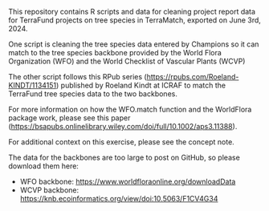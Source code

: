 This repository contains R scripts and data for cleaning project report data for TerraFund projects on tree species in TerraMatch, exported on June 3rd, 2024. 

One script is cleaning the tree species data entered by Champions so it can match to the tree species backbone provided by the World Flora Organization (WFO) and the World Checklist of Vascular Plants (WCVP)

The other script follows this RPub series (https://rpubs.com/Roeland-KINDT/1134151) published by Roeland Kindt at ICRAF to match the TerraFund tree species data to the two backbones.

For more information on how the WFO.match function and the WorldFlora package work, please see this paper (https://bsapubs.onlinelibrary.wiley.com/doi/full/10.1002/aps3.11388).

For additional context on this exercise, please see the concept note.

The data for the backbones are too large to post on GitHub, so please download them here:
  - WFO backbone: https://www.worldfloraonline.org/downloadData
  - WCVP backbone: https://knb.ecoinformatics.org/view/doi:10.5063/F1CV4G34
